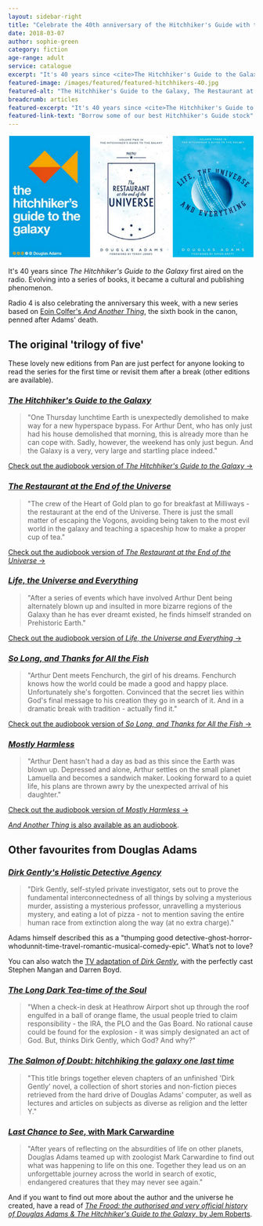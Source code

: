 ```yaml
---
layout: sidebar-right
title: "Celebrate the 40th anniversary of the Hitchhiker's Guide with these top Douglas Adams titles"
date: 2018-03-07
author: sophie-green
category: fiction
age-range: adult
service: catalogue
excerpt: "It's 40 years since <cite>The Hitchhiker's Guide to the Galaxy</cite> first aired on the radio. Evolving into a series of books, it became a cultural and publishing phenomenon."
featured-image: /images/featured/featured-hitchhikers-40.jpg
featured-alt: "The Hitchhiker's Guide to the Galaxy, The Restaurant at the End of the Universe, Life, the Universe and Everything"
breadcrumb: articles
featured-excerpt: "It's 40 years since <cite>The Hitchhiker's Guide to the Galaxy</cite> first aired on the radio. Evolving into a series of books, it became a cultural and publishing phenomenon."
featured-link-text: "Borrow some of our best Hitchhiker's Guide stock"
---
```


![The Hitchhiker's Guide to the Galaxy, The Restaurant at the End of the Universe, Life, the Universe and Everything](/images/featured/featured-hitchhikers-40.jpg)

It's 40 years since <cite>The Hitchhiker's Guide to the Galaxy</cite> first aired on the radio. Evolving into a series of books, it became a cultural and publishing phenomenon.

Radio 4 is also celebrating the anniversary this week, with a new series based on [Eoin Colfer's <cite>And Another Thing</cite>](https://suffolk.spydus.co.uk/cgi-bin/spydus.exe/ENQ/OPAC/BIBENQ?BRN=47848), the sixth book in the canon, penned after Adams' death.

## The original 'trilogy of five'

These lovely new editions from Pan are just perfect for anyone looking to read the series for the first time or revisit them after a break (other editions are available).

### [<cite>The Hitchhiker's Guide to the Galaxy</cite>](https://suffolk.spydus.co.uk/cgi-bin/spydus.exe/ENQ/OPAC/BIBENQ?BRN=2240716)

> "One Thursday lunchtime Earth is unexpectedly demolished to make way for a new hyperspace bypass. For Arthur Dent, who has only just had his house demolished that morning, this is already more than he can cope with. Sadly, however, the weekend has only just begun. And the Galaxy is a very, very large and startling place indeed."

[Check out the audiobook version of <cite>The Hitchhiker's Guide to the Galaxy</cite> &rarr;](https://suffolk.spydus.co.uk/cgi-bin/spydus.exe/ENQ/OPAC/BIBENQ?BRN=1819020)

### [<cite>The Restaurant at the End of the Universe</cite>](https://suffolk.spydus.co.uk/cgi-bin/spydus.exe/ENQ/OPAC/BIBENQ?BRN=2019791)

> "The crew of the Heart of Gold plan to go for breakfast at Milliways - the restaurant at the end of the Universe. There is just the small matter of escaping the Vogons, avoiding being taken to the most evil world in the galaxy and teaching a spaceship how to make a proper cup of tea."

[Check out the audiobook version of <cite>The Restaurant at the End of the Universe</cite> &rarr;](https://suffolk.spydus.co.uk/cgi-bin/spydus.exe/ENQ/OPAC/BIBENQ?BRN=1819149)

### [<cite>Life, the Universe and Everything</cite>](https://suffolk.spydus.co.uk/cgi-bin/spydus.exe/ENQ/OPAC/BIBENQ?BRN=2019793)

> "After a series of events which have involved Arthur Dent being alternately blown up and insulted in more bizarre regions of the Galaxy than he has ever dreamt existed, he finds himself stranded on Prehistoric Earth."

[Check out the audiobook version of <cite>Life, the Universe and Everything</cite> &rarr;](https://suffolk.spydus.co.uk/cgi-bin/spydus.exe/ENQ/OPAC/BIBENQ?BRN=1819151)

### [<cite>So Long, and Thanks for All the Fish</cite>](https://suffolk.spydus.co.uk/cgi-bin/spydus.exe/ENQ/OPAC/BIBENQ?BRN=2019792)

> "Arthur Dent meets Fenchurch, the girl of his dreams. Fenchurch knows how the world could be made a good and happy place. Unfortunately she's forgotten. Convinced that the secret lies within God's final message to his creation they go in search of it. And in a dramatic break with tradition - actually find it."

[Check out the audiobook version of <cite>So Long, and Thanks for All the Fish</cite> &rarr;](https://suffolk.spydus.co.uk/cgi-bin/spydus.exe/ENQ/OPAC/BIBENQ?BRN=379758)

### [<cite>Mostly Harmless</cite>](https://suffolk.spydus.co.uk/cgi-bin/spydus.exe/ENQ/OPAC/BIBENQ?BRN=2019794)

> "Arthur Dent hasn't had a day as bad as this since the Earth was blown up. Depressed and alone, Arthur settles on the small planet Lamuella and becomes a sandwich maker. Looking forward to a quiet life, his plans are thrown awry by the unexpected arrival of his daughter."

[Check out the audiobook version of <cite>Mostly Harmless</cite> &rarr;](https://suffolk.spydus.co.uk/cgi-bin/spydus.exe/ENQ/OPAC/BIBENQ?BRN=1819155)

[<cite>And Another Thing</cite> is also available as an audiobook](https://suffolk.spydus.co.uk/cgi-bin/spydus.exe/ENQ/OPAC/BIBENQ?BRN=621796).

## Other favourites from Douglas Adams

### [<cite>Dirk Gently's Holistic Detective Agency</cite>](https://suffolk.spydus.co.uk/cgi-bin/spydus.exe/ENQ/OPAC/BIBENQ?BRN=1273347)

> "Dirk Gently, self-styled private investigator, sets out to prove the fundamental interconnectedness of all things by solving a mysterious murder, assisting a mysterious professor, unravelling a mysterious mystery, and eating a lot of pizza - not to mention saving the entire human race from extinction along the way (at no extra charge)."

Adams himself described this as a "thumping good detective-ghost-horror-whodunnit-time-travel-romantic-musical-comedy-epic". What’s not to love?

You can also watch the [TV adaptation of <cite>Dirk Gently</cite>](https://suffolk.spydus.co.uk/cgi-bin/spydus.exe/ENQ/OPAC/BIBENQ?BRN=951563), with the perfectly cast Stephen Mangan and Darren Boyd.

### [<cite>The Long Dark Tea-time of the Soul</cite>](https://suffolk.spydus.co.uk/cgi-bin/spydus.exe/ENQ/OPAC/BIBENQ?BRN=1273348)

> "When a check-in desk at Heathrow Airport shot up through the roof engulfed in a ball of orange flame, the usual people tried to claim responsibility - the IRA, the PLO and the Gas Board. No rational cause could be found for the explosion - it was simply designated an act of God. But, thinks Dirk Gently, which God? And why?"

### [<cite>The Salmon of Doubt: hitchhiking the galaxy one last time</cite>](https://suffolk.spydus.co.uk/cgi-bin/spydus.exe/ENQ/OPAC/BIBENQ?BRN=1273352)

> "This title brings together eleven chapters of an unfinished 'Dirk Gently' novel, a collection of short stories and non-fiction pieces retrieved from the hard drive of Douglas Adams' computer, as well as lectures and articles on subjects as diverse as religion and the letter Y."

### [<cite>Last Chance to See</cite>, with Mark Carwardine](https://suffolk.spydus.co.uk/cgi-bin/spydus.exe/ENQ/OPAC/BIBENQ?BRN=242813)

> "After years of reflecting on the absurdities of life on other planets, Douglas Adams teamed up with zoologist Mark Carwardine to find out what was happening to life on this one. Together they lead us on an unforgettable journey across the world in search of exotic, endangered creatures that they may never see again."

And if you want to find out more about the author and the universe he created, have a read of [<cite>The Frood: the authorised and very official history of Douglas Adams & The Hitchhiker's Guide to the Galaxy</cite>, by Jem Roberts](https://suffolk.spydus.co.uk/cgi-bin/spydus.exe/ENQ/OPAC/BIBENQ?BRN=1816190).
